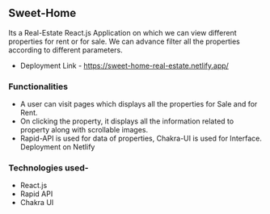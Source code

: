 ## Sweet-Home

Its a Real-Estate React.js Application on which we can view different properties for rent or for sale.
We can advance filter all the properties according to different parameters.
 - Deployment Link - https://sweet-home-real-estate.netlify.app/

### Functionalities

- A user can visit pages which displays all the properties for Sale and for Rent.
- On clicking the property, it displays all the information related to property along with scrollable images.
- Rapid-API is used for data of properties, Chakra-UI is used for Interface. Deployment on Netlify

### Technologies used-
 - React.js
 - Rapid API
 - Chakra UI


